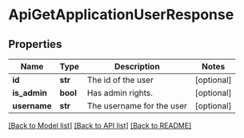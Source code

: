 # ApiGetApplicationUserResponse

## Properties
Name | Type | Description | Notes
------------ | ------------- | ------------- | -------------
**id** | **str** | The id of the user | [optional] 
**is_admin** | **bool** | Has admin rights. | [optional] 
**username** | **str** | The username for the user | [optional] 

[[Back to Model list]](../README.md#documentation-for-models) [[Back to API list]](../README.md#documentation-for-api-endpoints) [[Back to README]](../README.md)


